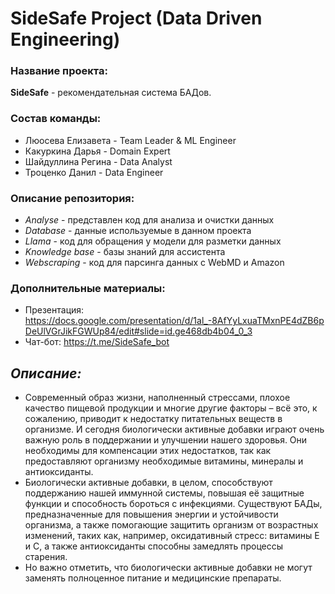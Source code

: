 # SideSafe Project (Data Driven Engineering)

### Название проекта: 
**SideSafe** - рекомендательная система БАДов.
  
### Состав команды:
* Люосева Елизавета - Team Leader & ML Engineer
* Какуркина Дарья - Domain Expert
* Шайдуллина Регина - Data Analyst
* Троценко Данил - Data Engineer
  
### Описание репозитория:
- *Analyse* - представлен код для анализа и очистки данных
- *Database* - данные используемые в данном проекта
- *Llama* - код для обращения у модели для разметки данных
- *Knowledge base* - базы знаний для ассистента
- *Webscraping* - код для парсинга данных с WebMD и Amazon

### Дополнительные материалы:
* Презентация: https://docs.google.com/presentation/d/1al_-8AfYyLxuaTMxnPE4dZB6pDeUlVGrJikFGWUp84/edit#slide=id.ge468db4b04_0_3
* Чат-бот: https://t.me/SideSafe_bot

## ___Описание:___ 
- Современный образ жизни, наполненный стрессами, плохое качество пищевой продукции и многие другие факторы – всё это, к сожалению, приводит к недостатку питательных веществ в организме. И сегодня биологически активные добавки играют очень важную роль в поддержании и улучшении нашего здоровья. Они необходимы для компенсации этих недостатков, так как предоставляют организму необходимые витамины, минералы и антиоксиданты.
- Биологически активные добавки, в целом, способствуют поддержанию нашей иммунной системы, повышая её защитные функции и способность бороться с инфекциями. Существуют БАДы, предназначенные для повышения энергии и устойчивости организма, а также помогающие защитить организм от возрастных изменений, таких как, например, оксидативный стресс: витамины Е и С, а также антиоксиданты способны замедлять процессы старения.
- Но важно отметить, что биологически активные добавки не могут заменять полноценное питание и медицинские препараты.
